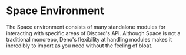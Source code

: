 # Space Environment

The Space environment consists of many standalone modules for interacting with
specific areas of Discord's API. Although Space is not a traditional monorepo,
Deno's flexibility at handling modules makes it incredibly to import as you need
without the feeling of bloat.
